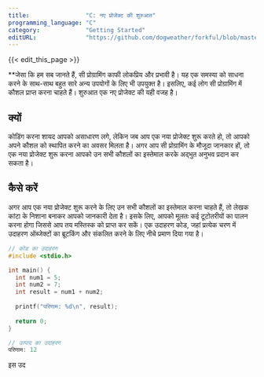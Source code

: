 ```yaml
---
title:                "C: नए प्रोजेक्ट की शुरुआत"
programming_language: "C"
category:             "Getting Started"
editURL:              "https://github.com/dogweather/forkful/blob/master/content/hi/c/starting-a-new-project.md"
---
```


{{< edit_this_page >}}

**जेसा कि हम सब जानते हैं, सी प्रोग्रामिंग काफी लोकप्रिय और प्रभावी है। यह एक समस्या को साधना करने के साथ-साथ बहुत सारे अन्य उपयोगों के लिए भी उपयुक्त है। इसलिए, कई लोग सी प्रोग्रामिंग में कौशल प्राप्त करना चाहते हैं। शुरुआत एक नए प्रोजेक्ट की यही वजह है।

## क्यों
कोडिंग करना शायद आपको असाधारण लगे, लेकिन जब आप एक नया प्रोजेक्ट शुरू करते हो, तो आपको अपने कौशल को स्थापित करने का अवसर मिलता है। अगर आप सी प्रोग्रामिंग के मौजूदा जानकार हों, तो एक नया प्रोजेक्ट शुरू करना आपको उन सभी कौशलों का इस्तेमाल करके अद्भुत अनुभव प्रदान कर सकता है।

## कैसे करें
अगर आप एक नया प्रोजेक्ट शुरू करने के लिए उन सभी कौशलों का इस्तेमाल करना चाहते हैं, तो लेखक कांटा के निशाना बनाकर आपको जानकारी देता है। इसके लिए, आपको मूलतः कई टूटोतरीयों का पालन करना होगा जिससे आप तय मस्तिस्क को प्राप्त कर सकें। एक उदाहरण कोड, जहां प्रत्येक चरण में उदाहरण ऑब्जेक्टों का ब्रूटकिंग और संकलित करने के लिए नीचे प्रमाण दिया गया है।

```C
// कोड का उदाहरण
#include <stdio.h>

int main() {
  int num1 = 5;
  int num2 = 7;
  int result = num1 + num2;
  
  printf("परिणाम: %d\n", result);
  
  return 0;
}

// उत्पाद का उदाहरण
परिणाम: 12
```

इस उद
